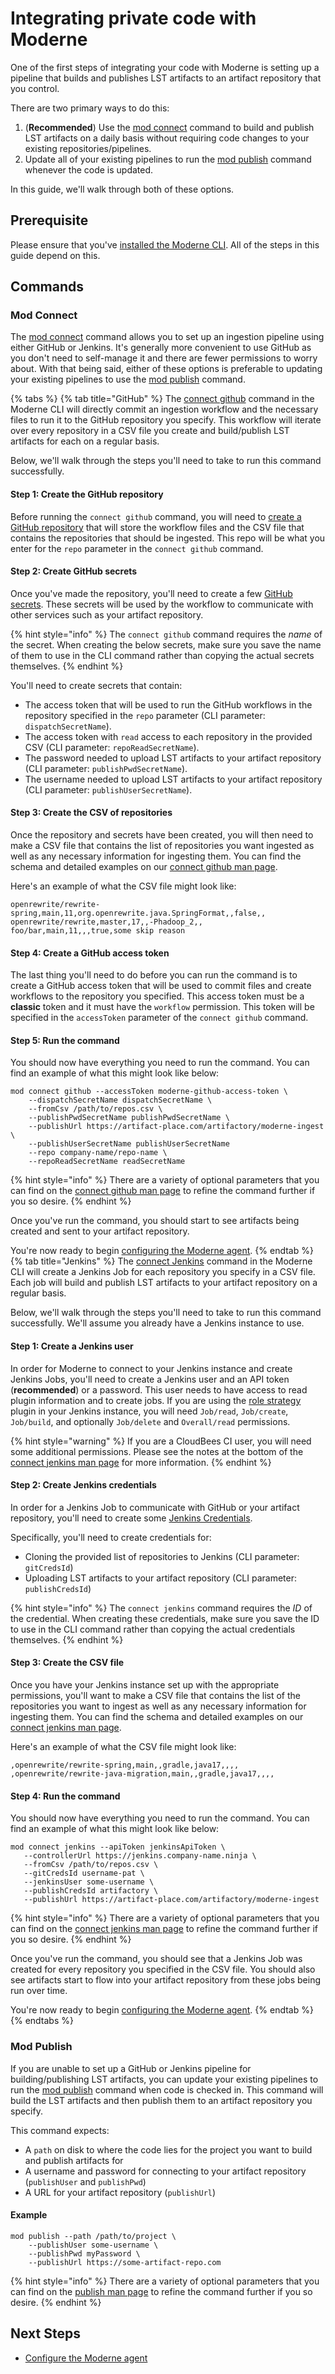 # Integrating private code with Moderne

One of the first steps of integrating your code with Moderne is setting up a pipeline that builds and publishes LST artifacts to an artifact repository that you control.

There are two primary ways to do this:

1. (**Recommended**) Use the [mod connect](#mod-connect) command to build and publish LST artifacts on a daily basis without requiring code changes to your existing repositories/pipelines.
2. Update all of your existing pipelines to run the [mod publish](#mod-publish) command whenever the code is updated.

In this guide, we'll walk through both of these options.

## Prerequisite

Please ensure that you've [installed the Moderne CLI](/cli/cli-intro.md). All of the steps in this guide depend on this.

## Commands

### Mod Connect

The [mod connect](https://moderneinc.github.io/moderne-cli/mod-connect.html) command allows you to set up an ingestion pipeline using either GitHub or Jenkins. It's generally more convenient to use GitHub as you don't need to self-manage it and there are fewer permissions to worry about. With that being said, either of these options is preferable to updating your existing pipelines to use the [mod publish](#mod-publish) command.

{% tabs %}
{% tab title="GitHub" %}
The [connect github](/cli/cli-intro.md#connect-github) command in the Moderne CLI will directly commit an ingestion workflow and the necessary files to run it to the GitHub repository you specify. This workflow will iterate over every repository in a CSV file you create and build/publish LST artifacts for each on a regular basis.

Below, we'll walk through the steps you'll need to take to run this command successfully.

#### Step 1: Create the GitHub repository

Before running the `connect github` command, you will need to [create a GitHub repository](https://docs.github.com/en/get-started/quickstart/create-a-repo) that will store the workflow files and the CSV file that contains the repositories that should be ingested. This repo will be what you enter for the `repo` parameter in the `connect github` command.

#### Step 2: Create GitHub secrets

Once you've made the repository, you'll need to create a few [GitHub secrets](https://docs.github.com/en/actions/security-guides/encrypted-secrets?tool=webui#creating-encrypted-secrets-for-a-repository). These secrets will be used by the workflow to communicate with other services such as your artifact repository.

{% hint style="info" %}
The `connect github` command requires the _name_ of the secret. When creating the below secrets, make sure you save the name of them to use in the CLI command rather than copying the actual secrets themselves.
{% endhint %}

You'll need to create secrets that contain:

* The access token that will be used to run the GitHub workflows in the repository specified in the `repo` parameter (CLI parameter: `dispatchSecretName`).
* The access token with `read` access to each repository in the provided CSV (CLI parameter: `repoReadSecretName`).
* The password needed to upload LST artifacts to your artifact repository (CLI parameter: `publishPwdSecretName`).
* The username needed to upload LST artifacts to your artifact repository (CLI parameter: `publishUserSecretName`).

#### Step 3: Create the CSV of repositories

Once the repository and secrets have been created, you will then need to make a CSV file that contains the list of repositories you want ingested as well as any necessary information for ingesting them. You can find the schema and detailed examples on our [connect github man page](https://moderneinc.github.io/moderne-cli/mod-connect-github.html).

Here's an example of what the CSV file might look like:

```csv
openrewrite/rewrite-spring,main,11,org.openrewrite.java.SpringFormat,,false,,
openrewrite/rewrite,master,17,,-Phadoop_2,,
foo/bar,main,11,,,true,some skip reason
```

#### Step 4: Create a GitHub access token

The last thing you'll need to do before you can run the command is to create a GitHub access token that will be used to commit files and create workflows to the repository you specified. This access token must be a **classic** token and it must have the `workflow` permission. This token will be specified in the `accessToken` parameter of the `connect github` command.

#### Step 5: Run the command

You should now have everything you need to run the command. You can find an example of what this might look like below:

```shell
mod connect github --accessToken moderne-github-access-token \
    --dispatchSecretName dispatchSecretName \
    --fromCsv /path/to/repos.csv \
    --publishPwdSecretName publishPwdSecretName \
    --publishUrl https://artifact-place.com/artifactory/moderne-ingest \
    --publishUserSecretName publishUserSecretName
    --repo company-name/repo-name \
    --repoReadSecretName readSecretName
```

{% hint style="info" %}
There are a variety of optional parameters that you can find on the [connect github man page](https://moderneinc.github.io/moderne-cli/mod-connect-github.html) to refine the command further if you so desire. 
{% endhint %}

Once you've run the command, you should start to see artifacts being created and sent to your artifact repository.

You're now ready to begin [configuring the Moderne agent](/how-to/agent-configuration.md).
{% endtab %}
{% tab title="Jenkins" %}
The [connect Jenkins](/cli/cli-intro.md#connect-jenkins) command in the Moderne CLI will create a Jenkins Job for each repository you specify in a CSV file. Each job will build and publish LST artifacts to your artifact repository on a regular basis.

Below, we'll walk through the steps you'll need to take to run this command successfully. We'll assume you already have a Jenkins instance to use.

#### Step 1: Create a Jenkins user

In order for Moderne to connect to your Jenkins instance and create Jenkins Jobs, you'll need to create a Jenkins user and an API token (**recommended**) or a password. This user needs to have access to read plugin information and to create jobs. If you are using the [role strategy](https://plugins.jenkins.io/role-strategy/) plugin in your Jenkins instance, you will need `Job/read`, `Job/create`, `Job/build`, and optionally `Job/delete` and `Overall/read` permissions. 

{% hint style="warning" %}
If you are a CloudBees CI user, you will need some additional permissions. Please see the notes at the bottom of the [connect jenkins man page](https://moderneinc.github.io/moderne-cli/mod-connect-jenkins.html) for more information.
{% endhint %}

#### Step 2: Create Jenkins credentials

In order for a Jenkins Job to communicate with GitHub or your artifact repository, you'll need to create some [Jenkins Credentials](https://www.jenkins.io/doc/book/using/using-credentials/).

Specifically, you'll need to create credentials for:

* Cloning the provided list of repositories to Jenkins (CLI parameter: `gitCredsId`)
* Uploading LST artifacts to your artifact repository (CLI parameter: `publishCredsId`)

{% hint style="info" %}
The `connect jenkins` command requires the _ID_ of the credential. When creating these credentials, make sure you save the ID to use in the CLI command rather than copying the actual credentials themselves.
{% endhint %}

#### Step 3: Create the CSV file

Once you have your Jenkins instance set up with the appropriate permissions, you'll want to make a CSV file that contains the list of the repositories you want to ingest as well as any necessary information for ingesting them. You can find the schema and detailed examples on our [connect jenkins man page](https://moderneinc.github.io/moderne-cli/mod-connect-jenkins.html).

Here's an example of what the CSV file might look like:

```csv
,openrewrite/rewrite-spring,main,,gradle,java17,,,,
,openrewrite/rewrite-java-migration,main,,gradle,java17,,,,
```

#### Step 4: Run the command

You should now have everything you need to run the command. You can find an example of what this might look like below:

```shell
mod connect jenkins --apiToken jenkinsApiToken \
   --controllerUrl https://jenkins.company-name.ninja \
   --fromCsv /path/to/repos.csv \
   --gitCredsId username-pat \
   --jenkinsUser some-username \
   --publishCredsId artifactory \
   --publishUrl https://artifact-place.com/artifactory/moderne-ingest
```

{% hint style="info" %}
There are a variety of optional parameters that you can find on the [connect jenkins man page](https://moderneinc.github.io/moderne-cli/mod-connect-jenkins.html) to refine the command further if you so desire. 
{% endhint %}

Once you've run the command, you should see that a Jenkins Job was created for every repository you specified in the CSV file. You should also see artifacts start to flow into your artifact repository from these jobs being run over time.

You're now ready to begin [configuring the Moderne agent](/how-to/agent-configuration.md).
{% endtab %}
{% endtabs %}

### Mod Publish

If you are unable to set up a GitHub or Jenkins pipeline for building/publishing LST artifacts, you can update your existing pipelines to run the [mod publish](https://moderneinc.github.io/moderne-cli/mod-publish.html) command when code is checked in. This command will build the LST artifacts and then publish them to an artifact repository you specify.

This command expects:

* A `path` on disk to where the code lies for the project you want to build and publish artifacts for
* A username and password for connecting to your artifact repository (`publishUser` and `publishPwd`)
* A URL for your artifact repository (`publishUrl`)

#### Example

```shell
mod publish --path /path/to/project \
    --publishUser some-username \
    --publishPwd myPassword \
    --publishUrl https://some-artifact-repo.com
```

{% hint style="info" %}
There are a variety of optional parameters that you can find on the [publish man page](https://moderneinc.github.io/moderne-cli/mod-publish.html) to refine the command further if you so desire. 
{% endhint %}

## Next Steps

* [Configure the Moderne agent](/how-to/agent-configuration.md)